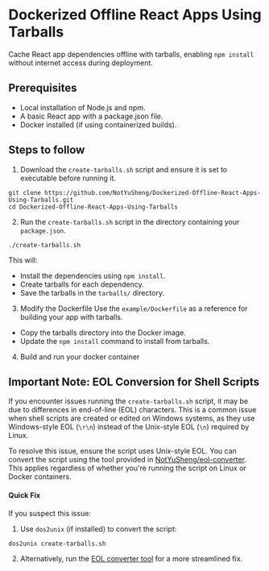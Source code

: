 # Dockerized Offline React Apps Using Tarballs
Cache React app dependencies offline with tarballs, enabling `npm install` without internet access during deployment.

## Prerequisites
- Local installation of Node.js and npm.
- A basic React app with a package.json file.
- Docker installed (if using containerized builds).

## Steps to follow
1. Download the `create-tarballs.sh` script and ensure it is set to executable before running it.
```
git clone https://github.com/NotYuSheng/Dockerized-Offline-React-Apps-Using-Tarballs.git
cd Dockerized-Offline-React-Apps-Using-Tarballs
```
2. Run the `create-tarballs.sh` script in the directory containing your `package.json`.
```
./create-tarballs.sh
```
This will:
- Install the dependencies using `npm install`.
- Create tarballs for each dependency.
- Save the tarballs in the `tarballs/` directory.
3. Modify the Dockerfile Use the `example/Dockerfile` as a reference for building your app with tarballs.
- Copy the tarballs directory into the Docker image.
- Update the `npm install` command to install from tarballs.
4. Build and run your docker container

## Important Note: EOL Conversion for Shell Scripts

If you encounter issues running the `create-tarballs.sh` script, it may be due to differences in end-of-line (EOL) characters. This is a common issue when shell scripts are created or edited on Windows systems, as they use Windows-style EOL (`\r\n`) instead of the Unix-style EOL (`\n`) required by Linux.

To resolve this issue, ensure the script uses Unix-style EOL. You can convert the script using the tool provided in [NotYuSheng/eol-converter](https://github.com/NotYuSheng/eol-converter). This applies regardless of whether you're running the script on Linux or Docker containers.

#### Quick Fix
If you suspect this issue:
1. Use `dos2unix` (if installed) to convert the script:
 ```bash
 dos2unix create-tarballs.sh
 ```
2. Alternatively, run the [EOL converter tool](https://github.com/NotYuSheng/eol-converter) for a more streamlined fix.
